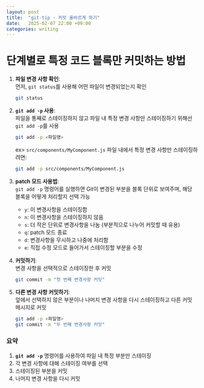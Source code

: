 ```yaml
---
layout: post
title:  "git-tip - 커밋 올바르게 하기"
date:   2025-02-07 22:00 +09:00
categories: writing
---
```

# 단계별로 특정 코드 블록만 커밋하는 방법

1. **파일 변경 사항 확인**:   
먼저, `git status`를 사용해 어떤 파일이 변경되었는지 확인
    
    ```bash
    git status
    ```
    
2. **`git add -p` 사용**:   
파일을 통째로 스테이징하지 않고 파일 내 특정 변경 사항만 스테이징하기 위해선 `git add -p`를 사용
    
    ```bash
    git add -p <파일명>
    ```
    
    ex> `src/components/MyComponent.js` 파일 내에서 특정 변경 사항만 스테이징하려면:
    
    ```bash
    git add -p src/components/MyComponent.js
    ```
    
3. **patch 모드 사용법**:   
`git add -p` 명령어를 실행하면 Git이 변경된 부분을 블록 단위로 보여주며, 해당 블록을 어떻게 처리할지 선택 가능
    
    - `y`: 이 변경사항을 스테이징함
    - `n`: 이 변경사항을 스테이징하지 않음
    - `s`: 더 작은 단위로 변경사항을 나눔 (부분적으로 나누어 커밋할 때 유용)
    - `q`: patch 모드 종료
    - `d`: 변경사항을 무시하고 나중에 처리함
    - `e`: 직접 수정 모드로 들어가서 스테이징할 부분을 수정
    
    
4. **커밋하기**:   
변경 사항을 선택적으로 스테이징한 후 커밋
    
    ```bash
    git commit -m "첫 번째 변경사항 커밋"
    ```
    
5. **다른 변경 사항 커밋하기**:   
앞에서 선택하지 않은 부분이나 나머지 변경 사항을 다시 스테이징하고 다른 커밋 메시지로 커밋
    
    ```bash
    git add -p <파일명>
    git commit -m "두 번째 변경사항 커밋"
    ```
    

### 요약

1. **`git add -p`** 명령어를 사용하여 파일 내 특정 부분만 스테이징
2. 각 변경 사항에 대해 스테이징 여부를 선택
3. 스테이징된 부분을 커밋
4. 나머지 변경 사항을 다시 커밋